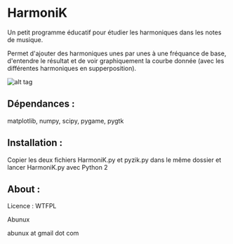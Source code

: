 # HarmoniK
Un petit programme éducatif pour étudier les harmoniques dans les notes de musique.

Permet d'ajouter des harmoniques unes par unes à une fréquance de base, d'entendre le résultat et de voir graphiquement la courbe donnée (avec les différentes harmoniques en supperposition).

![alt tag](https://cloud.githubusercontent.com/assets/11058053/6247056/460c2aa2-b770-11e4-9761-97208e05f941.png)

Dépendances :
-------------
matplotlib, numpy, scipy, pygame, pygtk

Installation :
--------------
Copier les deux fichiers HarmoniK.py et pyzik.py dans le même dossier et lancer HarmoniK.py avec Python 2

About :
-------
Licence : WTFPL

Abunux

abunux at gmail dot com
